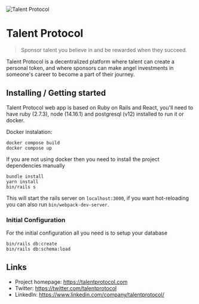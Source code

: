 ![Talent Protocol](https://raw.githubusercontent.com/talentprotocol/mvp/master/app/packs/images/logo.png)

# Talent Protocol
> Sponsor talent you believe in and be rewarded when they succeed.

Talent Protocol is a decentralized platform where talent can create a personal token, and where sponsors can make angel investments in someone's career to become a part of their journey.

## Installing / Getting started

Talent Protocol web app is based on Ruby on Rails and React, you'll need to have ruby (2.7.3), node (14.16.1) and postgresql (v12) installed to run it or docker.

Docker instalation:

```shell
docker compose build
docker compose up
```

If you are not using docker then you need to install the project dependencies manually

```shell
bundle install
yarn install
bin/rails s
```

This will start the rails server on `localhost:3000`, if you want hot-reloading you can also run `bin/webpack-dev-server`.


### Initial Configuration

For the initial configuration all you need is to setup your database

```shell
bin/rails db:create
bin/rails db:schema:load
```

## Links

- Project homepage: https://talentprotocol.com
- Twitter: https://twitter.com/talentprotocol
- LinkedIn: https://www.linkedin.com/company/talentprotocol/
